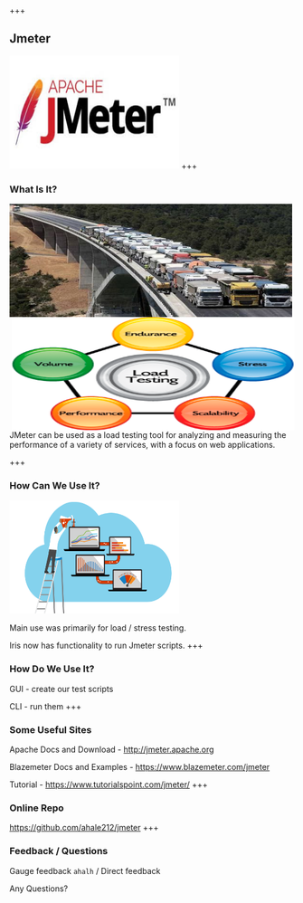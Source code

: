 +++
## Jmeter
<img src="./assets/jmeter.jpeg" width="300" height="200"/>
+++

### What Is It?
<img align="left" img src="./assets/bridge.jpeg" width="500" height="200"/>
<img align="right" img src="./assets/Load_Testing.jpeg" width="500" height="200"/>

<br>
<br>
<br>
<br>
<br>
JMeter can be used as a load testing tool for analyzing and measuring the performance of a variety of services, with a focus on web applications.

+++

### How Can We Use It?
<img src="./assets/loadtest_flow.jpeg" width="300" height="200"/>

Main use was primarily for load / stress testing.

Iris now has functionality to run Jmeter scripts.
+++

### How Do We Use It?
GUI - create our test scripts

CLI - run them
+++

### Some Useful Sites
Apache Docs and Download - http://jmeter.apache.org

Blazemeter Docs and Examples - https://www.blazemeter.com/jmeter

Tutorial - https://www.tutorialspoint.com/jmeter/
+++
### Online Repo
https://github.com/ahale212/jmeter
+++

### Feedback / Questions
Gauge feedback `ahalh` / Direct feedback

Any Questions?
